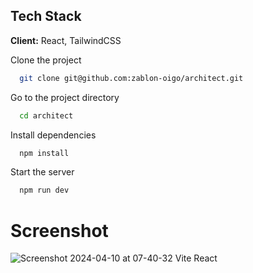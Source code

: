 ## Tech Stack

**Client:** React, TailwindCSS

Clone the project

```bash
  git clone git@github.com:zablon-oigo/architect.git
```

Go to the project directory

```bash
  cd architect
```

Install dependencies

```bash
  npm install
```

Start the server

```bash
  npm run dev
```
# Screenshot
![Screenshot 2024-04-10 at 07-40-32 Vite React](https://github.com/zablon-oigo/architect/assets/143833326/0b08d4cf-b336-483c-b028-08aef6a45edd)
